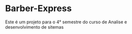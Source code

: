 # Barber-Express
Este é um projeto para o 4° semestre do curso de Analise e desenvolvimento de sitemas
